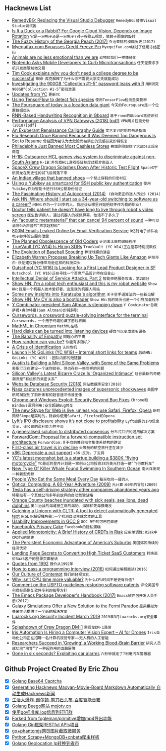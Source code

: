## Hacknews List


- [RemedyBG: Replacing the Visual Studio Debugger](https://remedybg.handmade.network)  `RemedyBG:替换Visual Studio调试器`
- [Is It a Duck or a Rabbit? For Google Cloud Vision, Depends on Image Rotation](https://www.reddit.com/r/dataisbeautiful/comments/aydqig/is_it_a_duck_or_a_rabbit_for_google_cloud_vision/)  `它是一只鸭子还是一只兔子?对于谷歌云视觉，依赖于图像的旋转`
- [The Fuzzy History of the Georgia Peach (2017)](https://www.smithsonianmag.com/history/fuzzy-history-georgia-peach-180964490/?no-ist)  `乔治亚桃的模糊历史(2017)`
- [Myequifax.com Bypasses Credit Freeze Pin](https://krebsonsecurity.com/2019/03/myequifax-com-bypasses-credit-freeze-pin/)  `Myequifax.com绕过了信用冻结密码`
- [Animals are no less emotional than we are](https://www.nytimes.com/2019/03/08/opinion/sunday/emotions-animals-humans.html)  `动物和我们一样情绪化`
- [Nintendo Asks Mobile Developers to Curb Microtransactions](https://www.wsj.com/articles/nintendo-to-smartphone-gamers-dont-spend-too-much-on-us-11551864160)  `任天堂要求手机开发商限制微交易`
- [Tim Cook explains why you don’t need a college degree to be successful](https://www.businessinsider.com/apple-ceo-tim-cook-why-college-degree-isnt-necessary-2019-3)  `蒂姆·库克解释了为什么你不需要大学文凭就能成功`
- [Investigating the 900GB “Collection #1-5” password leaks with R](https://timogrossenbacher.ch/2019/03/big-data-journalism-with-spark-and-r/)  `用R研究900GB“Collection #1-5”密码泄漏`
- [Updates from YC](https://blog.ycombinator.com/updates-from-yc/)  `更新YC`
- [Using TensorFlow to detect fish species](https://medium.com/fishbrain/tensorflow-7c7b1b815bd8)  `使用TensorFlow检测鱼类物种`
- [The Foursquare of today is a location data giant](https://www.wired.com/story/you-may-have-forgotten-foursquare-it-didnt-forget-you/)  `今天的Foursquare是一个位置数据巨头`
- [RNN-Based Handwriting Recognition in Gboard](https://ai.googleblog.com/2019/03/rnn-based-handwriting-recognition-in.html)  `基于rnnn的Gboard笔迹识别`
- [Performance Analysis of VPN Gateways (2018) [pdf]](https://www.net.in.tum.de/fileadmin/bibtex/publications/theses/2018-pudelko-vpn-performance.pdf)  `VPN网关性能分析(2018)[pdf]`
- [An Exuberant Renaissance Calligraphy Guide](https://www.atlasobscura.com/articles/illluminated-manuscript-calligraphy-guide)  `文艺复兴时期的书法指南`
- [Flu Research Once Banned Because It Was Deemed Too Dangerous Is Set to Resume](https://weather.com/health/cold-flu/news/2019-03-05-flu-research-banned-too-dangerous-to-resume)  `曾经因为被认为太危险而被禁止的流感研究即将恢复`
- [Philadelphia Just Banned Most Cashless Stores](https://gizmodo.com/philadelphia-just-banned-most-cashless-stores-a-first-1833145078)  `费城刚刚取缔了大部分无现金商店`
- [H-1B: Outsourcer HCL games visa system to discriminate against non-South Asians](https://www.mercurynews.com/2019/03/08/h-1b-outsourcing-giant-games-visa-system-to-discriminate-against-non-south-asians-in-hiring-lawsuit-claims/)  `H-1B:外包商HCL游戏签证制度歧视非南亚人`
- [SpaceX Crew Dragon Splashes Down After Historic Test Flight](https://www.scientificamerican.com/article/spacex-crew-dragon-splashes-down-after-historic-test-flight/)  `SpaceX宇航员龙在历史性的试飞后溅落下来`
- [An Indian village that banned shoes](http://www.bbc.com/travel/story/20190307-the-tiny-indian-village-that-banned-shoes)  `一个禁止穿鞋的印度村庄`
- [Using a Yubikey as smartcard for SSH public key authentication](http://undeadly.org/cgi?action=article;sid=20190302235509)  `使用Yubikey作为智能卡进行SSH公钥身份验证`
- [The Fascinating History of Autocorrect (2014)](http://www.wired.com/2014/07/history-of-autocorrect/)  `《自动更正的迷人历史》(2014)`
- [Ask HN: Where should I start as a 34-year-old switching to software as a career?](item?id=19343521)  `问HN:作为一个34岁的人，我应该从哪里开始把软件作为我的职业?`
- [Doctor tells patient he doesn&#39;t have long to live through robot&#39;s video screen](http://www.ktvu.com/news/doctor-tells-patient-he-doesn-t-have-long-to-live-through-hospital-robot-s-video-screen)  `医生告诉病人，通过机器人的视频屏幕，他活不了多久了`
- [An “acoustic metamaterial” that can cancel 94 percent of sound](https://www.bu.edu/research/articles/researchers-develop-acoustic-metamaterial-noise-cancellation-device/)  `一种可以消除94%声音的“声学超材料”`
- [800M Emails Leaked Online by Email Verification Service](https://securitydiscovery.com/800-million-emails-leaked-online-by-email-verification-service/)  `8亿封电子邮件被电子邮件验证服务泄露`
- [The Planned Obsolescence of Old Coders](https://onezero.medium.com/ctrl-alt-delete-the-planned-obsolescence-of-old-coders-9c5f440ee68)  `计划淘汰旧的编码程序`
- [TrueVault (YC W14) Is Hiring SDRs](item?id=19343717)  `TrueVault (YC W14)正在招募特别提款权`
- [The Evolution of Baseball Scouting](https://www.theringer.com/mlb/2019/3/8/18255453/cincinnati-reds-scouting-reports-series-part-3)  `棒球球探的演变`
- [Elizabeth Warren Proposes Breaking Up Tech Giants Like Amazon](https://www.nytimes.com/2019/03/08/us/politics/elizabeth-warren-amazon.html)  `伊丽莎白·沃伦建议拆分像亚马逊这样的科技巨头`
- [Outschool (YC W16) Is Looking for a First Lead Product Designer in SF](https://jobs.lever.co/outschool/8ff148e9-6b6a-4975-a8b6-33a7e4ccd2fc)  `Outschool (YC W16)正在寻找一个首席产品设计师在旧金山`
- [Intellectual Denial of Service Attacks, Part 2](https://techiavellian.com/the-map-to-nowhere)  `智能拒绝服务攻击，第2部分`
- [Show HN: I&#39;m a robot tech enthusiast and this is my robot website](https://www.personalrobots.biz/)  `Show HN:我是一个机器人技术爱好者，这是我的机器人网站`
- [Some new insights into Karatsuba&#39;s algorithm](https://arxiv.org/abs/1902.08982)  `关于空手道算法的一些新见解`
- [Show HN: My CV is also a bootloader](https://github.com/pjimenezmateo/curriculum-bootloader#)  `Show HN:我的简历也是一个引导加载程序`
- [Y Combinator president Sam Altman is stepping down](https://techcrunch.com/2019/03/08/y-combinator-president-sam-altman-is-stepping-down-amid-a-series-of-changes-at-the-accelerator/)  `Y Combinator总裁萨姆•奥尔特曼(Sam Altman)即将辞职`
- [Cursewords, a crossword puzzle-solving interface for the terminal](https://parkerhiggins.net/2019/03/cursewords-crossword-puzzle-solving-interface-terminal/)  `Cursewords，一个用于终端的填字游戏界面`
- [MathML in Chromium](https://mathml.igalia.com/news/2019/02/12/launch-of-the-project/)  `MathML在铬`
- [Hard disks can be turned into listening devices](https://www.theregister.co.uk/2019/03/07/hard_drive_eavesdropping/)  `硬盘可以变成监听设备`
- [The Banality of Empathy](https://www.nybooks.com/daily/2019/03/02/the-banality-of-empathy/)  `同理心的平庸`
- [How random can you be?](https://www.expunctis.com/2019/03/07/Not-so-random.html)  `你能有多随机?`
- [A Crisis of Identification](https://inference-review.com/article/a-crisis-of-identification)  `认同危机`
- [Launch HN: GoLinks (YC W19) – Internal short links for teams](item?id=19340316)  `启动HN: GoLinks (YC W19) -团队内部的短链接`
- [Austin Is Building a Mini Silicon Valley, with Some of the Same Problems](https://www.bloomberg.com/news/articles/2019-03-08/austin-is-building-a-mini-silicon-valley-with-some-of-the-same-problems)  `奥斯汀正在建设一个迷你硅谷，但也存在一些同样的问题`
- [Silicon Valley&#39;s Latest Bizarre Craze Is &#39;Organized Intimacy&#39;](https://www.vice.com/en_us/article/7xnmme/sf-bay-area-scene-intimacy-party)  `硅谷最新的奇葩潮流是“有组织的亲密关系”`
- [Website Database Security (2018)](https://int64software.com/blog/2018/11/21/hardening-website-security-part-3-website-database-security/)  `网站数据库安全(2018)`
- [Nasa captures unprecedented images of supersonic shockwaves](https://phys.org/news/2019-03-nasa-captures-unprecedented-images-supersonic.html)  `美国宇航局捕捉到了前所未有的超音速冲击波图像`
- [Chrome and Windows Exploit: Security Beyond Bug Fixes](https://alexgaynor.net/2019/mar/07/chrome-windows-exploit-security-beyond-bugfixes/)  `Chrome和Windows漏洞利用:安全超越Bug修复`
- [The new Skype for Web is live, unless you use Safari, Firefox, Opera](https://www.theverge.com/2019/3/8/18255848/skype-for-web-hd-video-calling-recording-search-gallery-chrome-edge)  `新的网络Skype是实时的，除非你使用Safari、Firefox和Opera`
- [Lyft’s IPO disclosure shows it’s not close to profitability](https://www.latimes.com/business/hiltzik/la-fi-hiltzik-lyft-ipo-disclosure-20190307-story.html)  `Lyft披露的IPO信息显示，该公司的盈利能力并不高`
- [A generalised solution to distributed consensus](https://blog.acolyer.org/2019/03/08/a-generalised-solution-to-distributed-consensus/)  `分布式共识的通用解决方案`
- [ForwardCom: Proposal for a forward-compatible instruction set architecture](http://www.forwardcom.info)  `ForwardCom:关于向前兼容指令集体系结构的建议`
- [First-class air travel is in decline](https://www.economist.com/international/2019/03/09/first-class-air-travel-is-in-decline)  `头等舱的航空旅行正在减少`
- [x86: Deprecate a.out support](https://git.kernel.org/pub/scm/linux/kernel/git/torvalds/linux.git/commit/?id=eac616557050737a8d6ef6fe0322d0980ff0ffde)  `x86:反对。了支持`
- [YC&#39;s latest moonshot bet is a startup building a $380K “flying motorcycle”](https://techcrunch.com/2019/03/07/ycs-latest-moonshot-bet-is-a-startup-building-a-380k-flying-motorcycle/)  `YC最近的登月计划是一家创业公司投资38万美元打造一辆“飞行摩托车”`
- [New Type Of Killer Whale Found Swimming In Southern Ocean](https://www.npr.org/2019/03/07/701101633/new-whale-species)  `南大洋发现一种新型虎鲸`
- [People Who Eat the Same Meal Every Day](https://www.theatlantic.com/family/archive/2019/03/eating-the-same-thing-lunch-meal/584347/)  `每天吃同一餐的人`
- [Optical Computing: A 60-Year Adventure (2009)](https://www.hindawi.com/journals/aot/2010/372652/)  `光计算:60年的冒险(2009)`
- [Tesla has a self-driving strategy other companies abandoned years ago](https://arstechnica.com/cars/2019/03/teslas-self-driving-strategy-is-outdated-and-possibly-dangerous/)  `特斯拉有一个其他公司多年前放弃的自动驾驶战略`
- [Orange County beaches inundated with sick seals, sea lions, dead dolphins](https://www.latimes.com/local/lanow/la-me-ln-pmmc-rescued-animals-20190308-story.html)  `奥兰治县的海滩被生病的海豹、海狮和死海豚淹没`
- [Catching a Unicorn with GLTR: A tool to detect automatically generated text](http://gltr.io/)  `用GLTR捕捉独角兽:一个检测自动生成文本的工具`
- [Usability Improvements in GCC 9](https://developers.redhat.com/blog/2019/03/08/usability-improvements-in-gcc-9/)  `GCC 9中的可用性改进`
- [Facebook’s Privacy Cake](https://stratechery.com/2019/facebooks-privacy-cake/)  `Facebook的隐私蛋糕`
- [Applied Monotonicity: A Brief History of CRDTs in Riak](http://christophermeiklejohn.com/erlang/lasp/2019/03/08/monotonicity.html)  `应用单调性:Riak中CRDTs的简史`
- [The Persistent Economic Advantage of America’s Suburbs](https://www.citylab.com/life/2019/03/cities-economic-performance-data-suburbs-urban-research/584284/)  `美国郊区持续的经济优势`
- [Landing Page Secrets to Converting High Ticket SaaS Customers](https://www.cortes.design/post/high-ticket-saas)  `转换高价SaaS客户的登录页面秘诀`
- [Quotes from 1992](https://apenwarr.ca/log/20190207)  `报价从1992年`
- [How to pass a programming interview (2016)](https://triplebyte.com/blog/how-to-pass-a-programming-interview)  `如何通过编程面试(2016)`
- [Our Culture of Contempt](https://www.nytimes.com/2019/03/02/opinion/sunday/political-polarization.html)  `我们的轻视文化`
- [Why isn’t CPU time more valuable?](https://www.johndcook.com/blog/2019/03/07/cpu-time/)  `为什么CPU时间不是更有价值?`
- [Comment on the USPTO guidelines restoring software patents](https://www.uspto.gov/patent/laws-and-regulations/comments-public/comments-2019-revised-subject-matter-eligibility)  `评论美国专利商标局恢复软件专利的指导方针`
- [The Emacs Package Developer&#39;s Handbook (2017)](https://alphapapa.github.io/emacs-package-dev-handbook/)  `Emacs软件包开发人员手册(2017)`
- [Galaxy Simulations Offer a New Solution to the Fermi Paradox](https://www.quantamagazine.org/galaxy-simulations-offer-a-new-solution-to-the-fermi-paradox-20190307/)  `星系模拟为费米悖论提供了一个新的解决方案`
- [Luarocks.org Security Incident March 2019](https://luarocks.org/security-incident-march-2019)  `2019年3月Luarocks.org安全事件`
- [Splashdown of Crew Dragon DM-1](https://twitter.com/Commercial_Crew/status/1104015953531203584)  `乘员龙DM-1溅落`
- [Iris Automation Is Hiring a Computer Vision Expert – AI for Drones](http://www.irisonboard.com/careers/)  `Iris自动化公司正在招聘一名计算机视觉专家——无人机的人工智能`
- [Researchers Succeed in ‘Growing’ a Working Blood-Brain Barrier](https://www.bbrfoundation.org/content/using-stem-cell-technology-researchers-succeed-growing-working-blood-brain-barrier)  `研究人员成功地“培育”了一种起作用的血脑屏障`
- [Gone in six seconds? Exploiting car alarms](https://www.pentestpartners.com/security-blog/gone-in-six-seconds-exploiting-car-alarms/)  `六秒钟就走了?利用汽车警报器`

## Github Project Created By Eric Zhou

- [x] [Golang Base64 Captcha](https://github.com/mojocn/base64Captcha)
- [x] [Generating Hacknews Maoyan-Movie-Board Markdown Automatically 自动生成Hacknews新闻](https://github.com/dejavuzhou/md-genie)
- [x] [生活大爆炸-谢尔顿-剪刀石头布-百度智能音箱](https://github.com/mojocn/dueros-bang-game)
- [x] [Golang Beego网站 mojotv.cn](https://github.com/mojocn/www.mojotv.cn)
- [x] [使用go标准库,log信息到钉钉群](https://github.com/mojocn/dooger)
- [x] [Forked from fogleman/primitive增加mp4导出功能](https://github.com/mojocn/primitive)
- [x] [Golang Gin框架RESTful APIs项目](https://github.com/JJJJJJJerk/ezier-golang-web-api-framework)
- [x] [go+phantomjs网页图片截取微服务](https://github.com/mojocn/screen_shot)
- [x] [Python Scrapy+MongoDB+cnbeta爬虫样板](https://github.com/mojocn/scrapy_mongodb_boilerplate_cnbeta)
- [x] [Golang Geolocation Ip转换到省市](https://github.com/mojocn/ip2location)